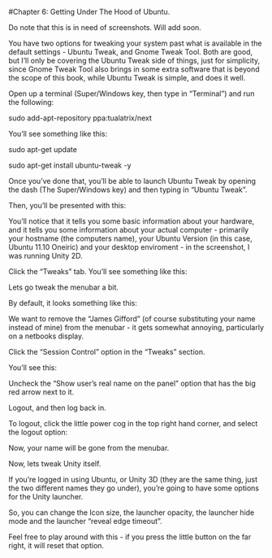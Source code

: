 #Chapter 6: Getting Under The Hood of Ubuntu.

Do note that this is in need of screenshots. Will add soon.

You have two options for tweaking your system past what is available in the default settings - Ubuntu Tweak, and Gnome Tweak Tool. Both are good, but I’ll only be covering the Ubuntu Tweak side of things, just for simplicity, since Gnome Tweak Tool  also brings in some extra software that is beyond the scope of this book, while Ubuntu Tweak is simple, and does it well.

Open up a terminal (Super/Windows key, then type in “Terminal”) and run the following:

sudo add-apt-repository ppa:tualatrix/next

You’ll see something like this:


sudo apt-get update

sudo apt-get install ubuntu-tweak -y

Once you’ve done that, you’ll be able to launch Ubuntu Tweak by opening the dash (The Super/Windows key) and then typing in “Ubuntu Tweak”.

Then, you’ll be presented with this:

You’ll notice that it tells you some basic information about your hardware, and it tells you some information about your actual computer - primarily your hostname (the computers name), your Ubuntu Version (in this case, Ubuntu 11.10 Oneiric) and your desktop enviroment - in the screenshot, I was running Unity 2D.

Click the “Tweaks” tab. You’ll see something like this:


Lets go tweak the menubar a bit.

By default, it looks something like this:


We want to remove the “James Gifford” (of course substituting your name instead of mine) from the menubar - it gets somewhat annoying, particularly on a netbooks display.

Click the “Session Control” option in the “Tweaks” section.

You’ll see this:


Uncheck the “Show user’s real name on the panel” option that has the big red arrow next to it.

Logout, and then log back in. 

To logout, click the little power cog in the top right hand corner, and select the logout option:


Now, your name will be gone from the menubar.



Now, lets tweak Unity itself.

If you’re logged in using Ubuntu, or Unity 3D (they are the same thing, just the two different names they go under), you’re going to have some options for the Unity launcher.


So, you can change the Icon size, the launcher opacity, the launcher hide mode and the launcher “reveal edge timeout”.

Feel free to play around with this - if you press the little button on the far right, it will reset that option.



































